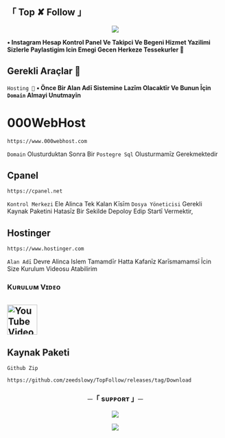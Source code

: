 ## 「 Top ✘ Follow 」

</h2>

<p align="center">
  <img src="https://telegra.ph/file/13d3707d6e9e63a8ceb70.jpg">
</p>

**• Instagram Hesap Kontrol
Panel Ve Takipci Ve Begeni Hizmet
Yazilimi Sizlerle Paylastigim Icin
Emegi Gecen Herkeze Tessekurler 💎**

## Gerekli Araçlar 🔁

`Hosting 🧩`
**• Önce Bir Alan Adī Sistemine Lazīm Olacaktīr Ve Bunun Īçin `Domain` Almayi Unutmayīn**

# 000WebHost

```
https://www.000webhost.com
```
`Domain` Olusturduktan Sonra Bir `Postegre Sql` Olusturmamīz Gerekmektedir

## Cpanel

```
https://cpanel.net
```
`Kontrol Merkezi` Ele Alinca Tek Kalan Kīsīm `Dosya Yöneticisi` Gerekli Kaynak Paketini Hatasīz Bir Sekilde Depoloy Edip Startī Vermektir,

## Hostinger
```
https://www.hostinger.com
```
`Alan Adī` Devre Alinca Islem Tamamdīr Hatta Kafanīz Karīsmamamsī Īcin Size Kurulum Videosu Atabilirim

<h3> Kᴜʀᴜʟᴜᴍ Vɪᴅᴇᴏ </h3>
<h2> <a href="https://m.youtube.com/watch?v=8PdFTnC6sHI"><img alt="YouTube Video Views" src="https://img.shields.io/youtube/views/Onq2zNgVQ-U",width="500" height="70">
  </a>  </h2>


## Kaynak Paketi
`Github Zip`
```
https://github.com/zeedslowy/TopFollow/releases/tag/Download
```

<h3 align="center">
    ─「 sᴜᴩᴩᴏʀᴛ 」─
</h3>

<p align="center">
<a href="https://t.me/CerennyFlexQ"><img src="https://img.shields.io/badge/-Support%20Group-blue.svg?style=for-the-badge&logo=Telegram"></a>
</p>
<p align="center">
<a href="https://t.me/BotSupport"><img src="https://img.shields.io/badge/-Support%20Channel-blue.svg?style=for-the-badge&logo=telegram"></a>
</p>

